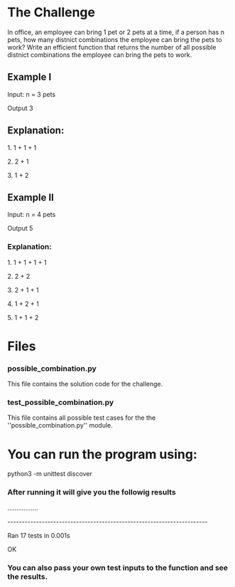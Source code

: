 <h1>The Challenge </h1>
<p>In office, an employee can bring 1 pet or 2 pets at a time, if a person has n pets, how many distnict combinations the employee can bring the pets to work? Write an efficient function that returns the number of all possible distnict combinations the employee can bring the pets to work.</p>
<h2>Example I</h2>
<p>Input: n = 3 pets</p>
<p>Output 3</P>
<h2>Explanation:</h3>
<p>1. 1 + 1 + 1</p>
<p>2. 2 + 1</p>
<p>3. 1 + 2</p>

<h2>Example II</h2>
<p>Input: n = 4 pets</p>
<p>Output 5</P>
<h3>Explanation:</h3>
<p>1. 1 + 1 + 1 + 1</p>
<p>2. 2 + 2</p>
<p>3. 2 + 1 + 1</p>
<p>4. 1 + 2 + 1</p>
<p>5. 1 + 1 + 2</P>

<h1> Files </h1>
<h3>possible_combination.py</h3>
<p>This file contains the solution code for the challenge.</p>
<h3>test_possible_combination.py</h3>
<p>This file contains all possible test cases for the the ''possible_combination.py'' module.</p>

<h1>You can run the program using:</h1>
<p>python3 -m unittest discover</p>
<h3>After running it will give you the followig results </h3>
<p>.................</p>
<p>----------------------------------------------------------------------</p>
<p>Ran 17 tests in 0.001s</p>

<p>OK</p>
<h3>You can also pass your own test inputs to the function and see the results.</h3>
